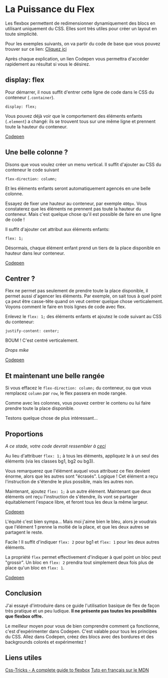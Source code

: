 # La Puissance du Flex

Les flexbox permettent de redimensionner dynamiquement des blocs en utilisant uniquement du CSS.
Elles sont très utiles pour créer un layout en toute simplicité.

Pour les exemples suivants, on va partir du code de base que vous pouvez trouver sur ce lien: [Cliquez ici](https://codepen.io/romainvandevoorde/pen/jxeZBp)

Après chaque explication, un lien Codepen vous permettra d'accéder rapidement au résultat si vous le désirez.

## display: flex

Pour démarrer, il nous suffit d'entrer cette ligne de code dans le CSS du conteneur (``.container``).

    display: flex;

Vous pouvez déjà voir que le comportement des éléments enfants (``.element``) a changé: ils se trouvent tous sur une même ligne et prennent toute la hauteur du conteneur.

[Codepen](https://codepen.io/romainvandevoorde/pen/degdJp)

## Une belle colonne ?

Disons que vous voulez créer un menu vertical. Il suffit d'ajouter au CSS du conteneur le code suivant

    flex-direction: column;

Et les éléments enfants seront automatiquement agencés en une belle colonne.

Essayez de fixer une hauteur au conteneur, par exemple ``400px``. Vous constaterez que les éléments ne prennent pas toute la hauteur du conteneur. Mais c'est quelque chose qu'il est possible de faire en une ligne de code !

Il suffit d'ajouter cet attribut aux éléments enfants:

    flex: 1;

Désormais, chaque élément enfant prend un tiers de la place disponible en hauteur dans leur conteneur.

[Codepen](https://codepen.io/romainvandevoorde/pen/GdYQXO)

## Centrer ?

Flex ne permet pas seulement de prendre toute la place disponible, il permet aussi d'agencer les éléments.
Par exemple, on sait tous à quel point ça peut être casse-tête quand on veut centrer quelque chose verticalement.
Voyons comment le faire en trois lignes de code avec flex.

Enlevez le ``flex: 1;`` des éléments enfants et ajoutez le code suivant au CSS du conteneur:

    justify-content: center;

BOUM ! C'est centré verticalement.

*Drops mike*

[Codepen](https://codepen.io/romainvandevoorde/pen/KRGQGE)

## Et maintenant une belle rangée

Si vous effacez le ``flex-direction: column;`` du conteneur, ou que vous remplacez ``column`` par ``row``, le flex passera en mode rangée.

Comme avec les colonnes, vous pouvez centrer le contenu ou lui faire prendre toute la place disponible.

Testons quelque chose de plus intéressant...

## Proportions

*A ce stade, votre code devrait ressembler à [ceci](https://codepen.io/romainvandevoorde/pen/jxeRPr)*

Au lieu d'attribuer ``flex: 1;`` à tous les éléments, appliquez le à un seul des éléments (via les classes bg1, bg2 ou bg3).

Vous remarquerez que l'élément auquel vous attribuez ce flex devient énorme, alors que les autres sont "écrasés".
Logique ! Cet élément a reçu l'instruction de s'étendre le plus possible, mais les autres non.

Maintenant, ajoutez ``flex: 1;`` à un autre élément.
Maintenant que deux éléments ont reçu l'instruction de s'étendre, ils vont se partager équitablement l'espace libre, et feront tous les deux la même largeur.

[Codepen](https://codepen.io/romainvandevoorde/pen/yjRKMN)

L'équité c'est bien sympa... Mais moi j'aime bien le bleu, alors je voudrais que l'élément 1 prenne la moitié de la place, et que les deux autres se partagent le reste.

Facile ! Il suffit d'indiquer ``flex: 2`` pour bg1 et ``flex: 1`` pour les deux autres éléments.

La propriété ``flex`` permet effectivement d'indiquer à quel point un bloc peut "grossir". Un bloc en ``flex: 2`` prendra tout simplement deux fois plus de place qu'un bloc en ``flex: 1``.

[Codepen](https://codepen.io/romainvandevoorde/pen/odaOZJ)

## Conclusion

J'ai essayé d'introduire dans ce guide l'utilisation basique de flex de façon très pratique et un peu ludique.
**Il ne présente pas toutes les possibilités que flexbox offre.**

Le meilleur moyen pour vous de bien comprendre comment ça fonctionne, c'est d'expérimenter dans Codepen.
C'est valable pour tous les principes du CSS.
Allez dans Codepen, créez des blocs avec des bordures et des backgrounds colorés et expérimentez !

## Liens utiles

[Css-Tricks - A complete guide to flexbox](https://css-tricks.com/snippets/css/a-guide-to-flexbox/)
[Tuto en français sur le MDN](https://developer.mozilla.org/fr/docs/Web/CSS/Disposition_flexbox_CSS/Concepts_de_base_flexbox)
